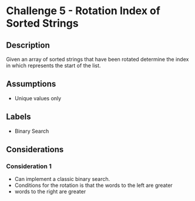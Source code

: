 # Challenge 5 - Rotation Index of Sorted Strings
## Description
>
Given an array of sorted strings that have been rotated determine the index in which represents the start of the list.

## Assumptions
- Unique values only

## Labels
- Binary Search

## Considerations
### Consideration 1
- Can implement a classic binary search.  
- Conditions for the rotation is that the words to the left are greater
- words to the right are greater